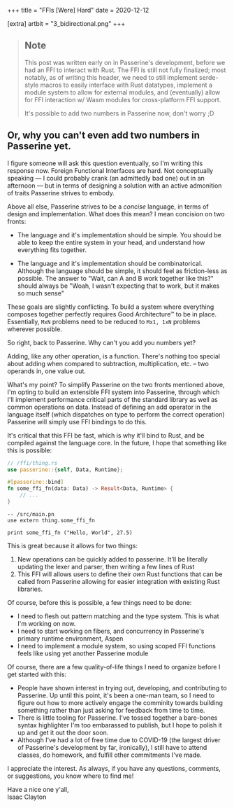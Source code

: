 +++
title = "FFIs [Were] Hard"
date = 2020-12-12

[extra]
artbit = "3_bidirectional.png"
+++

> ## Note
> This post was written early on in Passerine's development, before we had an FFI to interact with Rust. The FFI is still not fully finalized; most notably, as of writing this header, we need to still implement serde-style macros to easily interface with Rust datatypes, implement a module system to allow for external modules, and (eventually) allow for FFI interaction w/ Wasm modules for cross-platform FFI support.
>
> It's possible to add two numbers in Passerine now, don't worry ;D

## Or, why you can't even add two numbers in Passerine yet.

I figure someone will ask this question eventually, so I'm writing this response now. Foreign Functional Interfaces are hard. Not conceptually speaking — I could probably crank (an admittedly bad one) out in an afternoon — but in terms of designing a solution with an active admonition of traits Passerine strives to embody.

Above all else, Passerine strives to be a *concise* language, in terms of design and implementation. What does this mean? I mean concision on two fronts:

- The language and it's implementation should be simple. You should be able to keep the entire system in your head, and understand how everything fits together.

- The language and it's implementation should be combinatorical. Although the language should be simple, it should feel as friction-less as possible. The answer to "Wait, can A and B work together like this?" should always be "Woah, I wasn't expecting that to work, but it makes so much sense"

These goals are slightly conflicting. To build a system where everything composes together perfectly requires Good Architecture™ to be in place. Essentially, `MxN` problems need to be reduced to `Mx1, 1xN` problems wherever possible.

So right, back to Passerine. Why can't you add you numbers yet?

Adding, like any other operation, is a function. There's nothing too special about adding when compared to subtraction, multiplication, etc. – two operands in, one value out.

What's my point? To simplify Passerine on the two fronts mentioned above, I'm opting to build an extensible FFI system into Passerine, through which I'll implement performance critical parts of the standard library as well as common operations on data. Instead of defining an add operator in the language itself (which dispatches on type to perform the correct operation) Passerine will simply use FFI bindings to do this.

It's critical that this FFI be fast, which is why it'll bind to Rust, and be compiled against the language core. In the future, I hope that something like this is possible:

```rust
// /ffi/thing.rs
use passerine::{self, Data, Runtime};

#[passerine::bind]
fn some_ffi_fn(data: Data) -> Result<Data, Runtime> {
    // ...
}
```

```passerine
-- /src/main.pn
use extern thing.some_ffi_fn

print some_ffi_fn ("Hello, World", 27.5)
```

This is great because it allows for two things:

1. New operations can be quickly added to passerine. It'll be literally updating the lexer and parser, then writing a few lines of Rust
2. This FFI will allows users to define their *own* Rust functions that can be called from Passerine allowing for easier integration with existing Rust libraries.

Of course, before this is possible, a few things need to be done:

- I need to flesh out pattern matching and the type system. This is what I'm working on now.
- I need to start working on fibers, and concurrency in Passerine's primary runtime environment, Aspen
- I need to implement a module system, so using scoped FFI functions feels like using yet another Passerine module

Of course, there are a few quality-of-life things I need to organize before I get started with this:

- People have shown interest in trying out, developing, and contributing to Passerine. Up until this point, it's been a one-man team, so I need to figure out how to more actively engage the comminity towards building something rather than just asking for feedback from time to time.
- There is little tooling for Passerine. I've tossed together a bare-bones syntax highlighter I'm too embarassed to publish, but I hope to polish it up and get it out the door soon.
- Although I've had a lot of free time due to COVID-19 (the largest driver of Passerine's development by far, ironically), I still have to attend classes, do homework, and fulfill other commitments I've made.

I appreciate the interest. As always, if you have any questions, comments, or suggestions, you know where to find me!

Have a nice one y'all,  
Isaac Clayton
